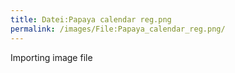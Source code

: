 ```yaml
---
title: Datei:Papaya calendar reg.png
permalink: /images/File:Papaya_calendar_reg.png/
---
```


Importing image file